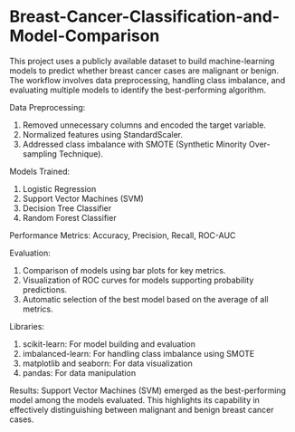 # Breast-Cancer-Classification-and-Model-Comparison
This project uses a publicly available dataset to build machine-learning models to predict whether breast cancer cases are malignant or benign. The workflow involves data preprocessing, handling class imbalance, and evaluating multiple models to identify the best-performing algorithm.

Data Preprocessing:
1. Removed unnecessary columns and encoded the target variable.
2. Normalized features using StandardScaler.
3. Addressed class imbalance with SMOTE (Synthetic Minority Over-sampling Technique).

Models Trained:
1. Logistic Regression
2. Support Vector Machines (SVM)
3. Decision Tree Classifier
4. Random Forest Classifier

Performance Metrics:
Accuracy, Precision, Recall, ROC-AUC

Evaluation:
1. Comparison of models using bar plots for key metrics.
2. Visualization of ROC curves for models supporting probability predictions.
3. Automatic selection of the best model based on the average of all metrics.

Libraries:
1. scikit-learn: For model building and evaluation
2. imbalanced-learn: For handling class imbalance using SMOTE
3. matplotlib and seaborn: For data visualization
4. pandas: For data manipulation

Results:
Support Vector Machines (SVM) emerged as the best-performing model among the models evaluated. This highlights its capability in effectively distinguishing between malignant and benign breast cancer cases.

